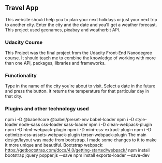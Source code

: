 ## Travel App
This website should help you to plan your next holidays or just your next trip to another city. Enter the city and the date and you'll get a weather forecast. This project used geonames, pixabay and weatherbit API. 

### Udacity Course
This Project was the final project from the Udacity Front-End Nanodegree course. It should teach me to combine the knowledge of working with more than one API, packages, libraries and frameworks.

### Functionality
Type in the name of the city you're about to visit. Select a date in the future and press the button. It returns the temperature for that particular day in that city.

### Plugins and other technology used
npm i -D @babel/core @babel/preset-env babel-loader
npm i -D style-loader node-sass css-loader sass-loader
npm i -D clean-webpack-plugin
npm i -D html-webpack-plugin
npm i -D mini-css-extract-plugin
npm i -D optimize-css-assets-webpack-plugin terser-webpack-plugin
The main design/layout was made from bootstrap. I made some changes to it to make it more unique and beautiful. Bootstrap webpack:
https://getbootstrap.com/docs/4.0/getting-started/webpack/
npm install bootstrap jquery popper.js --save
npm install exports-loader --save-dev
